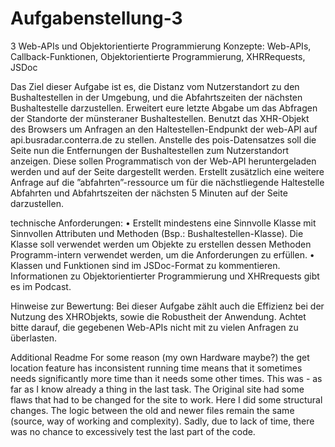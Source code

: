 # Aufgabenstellung-3

3 Web-APIs und Objektorientierte Programmierung
Konzepte: Web-APIs, Callback-Funktionen, Objektorientierte Programmierung, XHRRequests, JSDoc

Das Ziel dieser Aufgabe ist es, die Distanz vom Nutzerstandort zu den Bushaltestellen in der Umgebung,
und die Abfahrtszeiten der nächsten Bushaltestelle darzustellen.
Erweitert eure letzte Abgabe um das Abfragen der Standorte der münsteraner Bushaltestellen. Benutzt das XHR-Objekt
des Browsers um Anfragen an den Haltestellen-Endpunkt der web-API auf api.busradar.conterra.de zu stellen.
Anstelle des pois-Datensatzes soll die Seite nun die Entfernungen der Bushaltestellen zum Nutzerstandort anzeigen. 
Diese sollen Programmatisch von der Web-API heruntergeladen werden und auf der Seite dargestellt werden.
Erstellt zusätzlich eine weitere Anfrage auf die ”abfahrten”-ressource um für die nächstliegende Haltestelle Abfahrten 
und Abfahrtszeiten der nächsten 5 Minuten auf der Seite darzustellen.

technische Anforderungen:
• Erstellt mindestens eine Sinnvolle Klasse mit Sinnvollen Attributen und Methoden (Bsp.: Bushaltestellen-Klasse). Die Klasse
  soll verwendet werden um Objekte zu erstellen dessen Methoden Programm-intern verwendet werden, um die Anforderungen zu
  erfüllen. 
• Klassen und Funktionen sind im JSDoc-Format zu kommentieren.
  Informationen zu Objektorientierter Programmierung und XHRrequests gibt es im Podcast.
  
Hinweise zur Bewertung:
Bei dieser Aufgabe zählt auch die Effizienz bei der Nutzung des XHRObjekts, sowie die Robustheit der Anwendung. Achtet bitte darauf,
die gegebenen Web-APIs nicht mit zu vielen Anfragen zu überlasten.

Additional Readme
For some reason (my own Hardware maybe?) the get location feature has inconsistent running time means that it sometimes needs significantly more time than it needs some other times. This was - as far as I know already a thing in the last task.
The Original site had some flaws that had to be changed for the site to work. Here I did some structural changes. The logic between the old and newer files remain the same (source, way of working and complexity).
Sadly, due to lack of time, there was no chance to excessively test the last part of the code.

